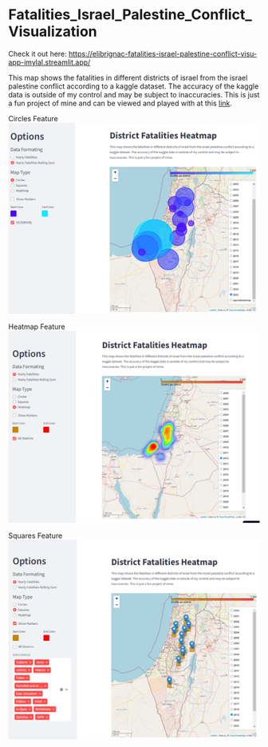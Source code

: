 # Fatalities_Israel_Palestine_Conflict_Visualization

Check it out here: 
https://elibrignac-fatalities-israel-palestine-conflict-visu-app-imylal.streamlit.app/

This map shows the fatalities in different districts of israel from the israel palestine conflict according to a kaggle dataset. The accuracy of the kaggle data is outside of my control and may be subject to inaccuracies. This is just a fun project of mine and can be viewed and played with at this [link](https://elibrignac-fatalities-israel-palestine-conflict-visu-app-imylal.streamlit.app/).

Circles Feature
![DisplayCirclesFeature](read_me_images\Circles.png)


Heatmap Feature
![DisplayHeatMapFeature](read_me_images\Heatmap_image.png)


Squares Feature
![DisplaySquaresFeature](read_me_images\Squares.png) 

